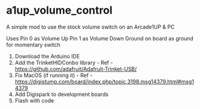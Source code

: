 # a1up_volume_control
A simple mod to use the stock volume switch on an Arcade1UP &amp; PC

Uses 
Pin 0 as Volume Up
Pin 1 as Volume Down
Ground on board as ground for momentary switch


1. Download the Arduino IDE
2. Add the TrinketHIDConbo library - Ref - https://github.com/adafruit/Adafruit-Trinket-USB/
3. Fix MacOS (if running it) - Ref - https://digistump.com/board/index.php/topic,3198.msg14379.html#msg14379
4. Add Digispark to development boards
5. Flash with code

